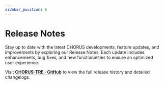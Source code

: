 ```yaml
---
sidebar_position: 6
---
```



# Release Notes

Stay up to date with the latest CHORUS developments, feature updates, and improvements by exploring our Release Notes. Each update includes enhancements, bug fixes, and new functionalities to ensure an optimized user experience.

Visit **[CHORUS-TRE · GitHub](https://github.com/CHORUS-TRE)** to view the full release history and detailed changelogs.
